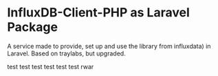 # InfluxDB-Client-PHP as Laravel Package

A service made to provide, set up and use the library from influxdata) in Laravel. Based on traylabs, but upgraded.

test
test
test
test
test
test
rwar
